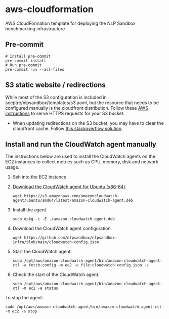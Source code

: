 # aws-cloudformation
AWS CloudFormation template for deploying the NLP Sandbox benchmarking infrastructure


## Pre-commit

```
# Install pre-commit
pre-commit install
# Run pre-commit
pre-commit run --all-files
```


## S3 static website / redirections

While most of the S3 configuration is included in sceptre/nlpsandbox/templates/s3.yaml, but the resource that needs to be configured manually is the cloudfront distribution.  Follow these [AWS instructions](https://aws.amazon.com/premiumsupport/knowledge-center/cloudfront-https-requests-s3/) to serve HTTPS requests for your S3 bucket.

- When updating redirections on the S3 bucket, you may have to clear the cloudfront cache.  Follow [this stackoverflow solution](https://stackoverflow.com/questions/22021651/amazon-s3-and-cloudfront-cache-how-to-clear-cache-or-synchronize-their-cache/63238713#63238713).


## Install and run the CloudWatch agent manually

The instructions below are used to install the CloudWatch agents on the EC2
instances to collect metrics such as CPU, memory, disk and network usage.

1. Ssh into the EC2 instance.
2. [Download the CloudWatch agent for Ubuntu (x86-64)].

    ```
    wget https://s3.amazonaws.com/amazoncloudwatch-agent/ubuntu/amd64/latest/amazon-cloudwatch-agent.deb
    ```

3. Install the agent.

    ```
    sudo dpkg -i -E ./amazon-cloudwatch-agent.deb
    ```

4. Download the CloudWatch agent configuration.

    ```
    wget https://github.com/nlpsandbox/nlpsandbox-infra/blob/main/cloudwatch-config.json
    ```

5. Start the CloudWatch agent.

    ```
    sudo /opt/aws/amazon-cloudwatch-agent/bin/amazon-cloudwatch-agent-ctl -a fetch-config -m ec2 -c file:cloudwatch-config.json -s
    ```

6. Check the start of the CloudWatch agent.

    ```
    sudo /opt/aws/amazon-cloudwatch-agent/bin/amazon-cloudwatch-agent-ctl -m ec2 -a status
    ```

To stop the agent:

```
sudo /opt/aws/amazon-cloudwatch-agent/bin/amazon-cloudwatch-agent-ctl -m ec2 -a stop
```

[Download the CloudWatch agent for Ubuntu (x86-64)]: https://docs.aws.amazon.com/AmazonCloudWatch/latest/monitoring/download-cloudwatch-agent-commandline.html
